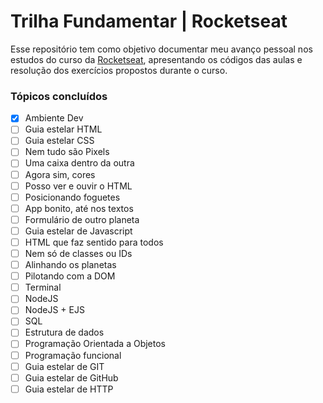 # Trilha Fundamentar | Rocketseat

Esse repositório tem como objetivo documentar meu avanço pessoal nos estudos do curso da [Rocketseat](https://www.rocketseat.com.br/), apresentando os códigos das aulas e resolução dos exercícios propostos durante o curso.

### Tópicos concluídos

- [x]  Ambiente Dev
- [ ]  Guia estelar HTML
- [ ]  Guia estelar CSS
- [ ]  Nem tudo são Pixels
- [ ]  Uma caixa dentro da outra
- [ ]  Agora sim, cores
- [ ]  Posso ver e ouvir o HTML
- [ ]  Posicionando foguetes
- [ ]  App bonito, até nos textos
- [ ]  Formulário de outro planeta
- [ ]  Guia estelar de Javascript
- [ ]  HTML que faz sentido para todos
- [ ]  Nem só de classes ou IDs
- [ ]  Alinhando os planetas
- [ ]  Pilotando com a DOM
- [ ]  Terminal
- [ ]  NodeJS
- [ ]  NodeJS + EJS
- [ ]  SQL
- [ ]  Estrutura de dados
- [ ]  Programação Orientada a Objetos
- [ ]  Programação funcional
- [ ]  Guia estelar de GIT
- [ ]  Guia estelar de GitHub
- [ ]  Guia estelar de HTTP
